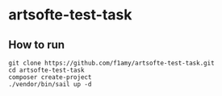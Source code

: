 # artsofte-test-task

## How to run
    git clone https://github.com/f1amy/artsofte-test-task.git
    cd artsofte-test-task
    composer create-project
    ./vendor/bin/sail up -d

